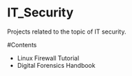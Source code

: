 # IT_Security

Projects related to the topic of IT security.

#Contents

- Linux Firewall Tutorial
- Digital Forensics Handbook

